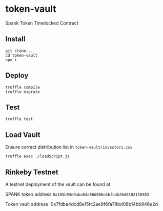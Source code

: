 # token-vault
Spank Token Timelocked Contract

## Install

```
git clone...
cd token-vault
npm i
```

## Deploy

```
truffle compile
truffle migrate
```

## Test

```
truffle test
```

## Load Vault

Ensure correct distribution list in `token-vault/investors.csv`

```
truffle exec ./loadScript.js
```

## Rinkeby Testnet

A testnet deployment of the vault can be found at

SPANK token address `0x105b93e9aba04a88d066e4bfb4b26d0182118503`

Token vault address `0x7fdba4dcd8e15fc2ae9f6fa78bd08b14bb946e2d

